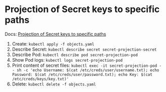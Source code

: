 # Projection of Secret keys to specific paths

Docs: [Projection of Secret keys to specific paths](https://kubernetes.io/docs/concepts/configuration/secret/#projection-of-secret-keys-to-specific-paths)

1. Create: `kubectl apply -f objects.yaml`
1. Describe Secret: `kubectl describe secret secret-projection-secret`
1. Describe Pod: `kubectl describe pod secret-projection-pod`
1. Show Pod logs: `kubectl logs secret-projection-pod`
1. Print content of secret files: `kubectl exec -it secret-projection-pod -- sh -c 'echo Username: $(cat /etc/creds/user/username.txt); echo Password: $(cat /etc/creds/user/password.txt); echo Key: $(cat /etc/creds/keys/key.txt)'`
1. Delete: `kubectl delete -f objects.yaml`

